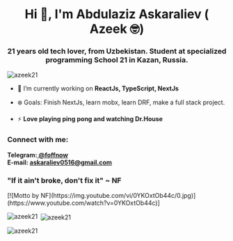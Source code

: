 <head>
<meta name="description" content="abdulaziz askaraliev Abdulaziz Asqaraliyev GitHub" />
<meta name="description" content="abdulaziz" /> 
<meta name="description" content="Askaraliev" /> 
<meta name="description" content="azeek" /> 
<meta name="description" content="azeek21" />
<meta name="description" content="malton" />
<meta name="description" content="Meabuck Alton" />
<meta name="description" content="azeek github" />
<meta name="description" content="abdulaziz github" /> 
<meta name="description" content="Askaraliev github" /> 
<meta name="description" content="azeek github" /> 
<meta name="description" content="azeek21 github" />
<meta name="description" content="malton github" />
<meta name="description" content="abdulaziz askaraliev github" /> 
</head>
<h1 align="center">Hi 👋, I'm Abdulaziz Askaraliev ( Azeek 🤓)</h1>
<h3 align="center">21 years old tech lover, from Uzbekistan. Student at specialized programming School 21 in Kazan, Russia.</h3>

<p align="left"> <img src="https://komarev.com/ghpvc/?username=azeek21&label=Profile%20views&color=0e75b6&style=flat" alt="azeek21" /> </p>

- 🌱 I’m currently working on **ReactJs, TypeScript, NextJs**

- ❄️ Goals: Finish NextJs, learn mobx, learn DRF, make a full stack project.


- ⚡ **Love playing ping pong and watching Dr.House**

<h3 align="left">Connect with me:</h3>
<b> Telegram:<a href="https://t.me/foffnow" target="_blank"> @foffnow </a> <br />E-mail: <a href="mailto:askaraliev0516@gmail.com"> askaraliev0516@gmail.com </a></b>


<h3 align="left"> "If it ain't broke, don't fix it" ~ NF </h3>
 [![Motto by NF](https://img.youtube.com/vi/0YKOxtOb44c/0.jpg)](https://www.youtube.com/watch?v=0YKOxtOb44c)]
<!-- <iframe width="560" height="315" src="https://www.youtube.com/embed/0YKOxtOb44c" title="YouTube video player" frameborder="0" allow="accelerometer; autoplay; clipboard-write; encrypted-media; gyroscope; picture-in-picture; web-share" allowfullscreen></iframe>
 -->

<p><img align="left" src="https://github-readme-stats.vercel.app/api/top-langs?username=azeek21&show_icons=true&locale=en&layout=compact" alt="azeek21" /></p>

<p>&nbsp;<img align="center" src="https://github-readme-stats.vercel.app/api?username=azeek21&show_icons=true&locale=en" alt="azeek21" /></p>

<p><img align="center" src="https://github-readme-streak-stats.herokuapp.com/?user=azeek21&" alt="azeek21" /></p>

